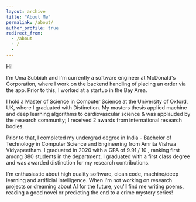```yaml
---
layout: archive
title: "About Me"
permalink: /about/
author_profile: true
redirect_from:
  - /about
  - /
  -
---
```


Hi!

I'm Uma Subbiah and I'm currently a software engineer at McDonald's Corporation, where I work on the backend handling of placing an order via the app. Prior to this, I worked at a startup in the Bay Area. 

I hold a Master of Science in Computer Science at the University of Oxford, UK, where I graduated with Distinction. My masters thesis applied machine and deep learning algorithms to cardiovascular science & was applauded by the research community; I received 2 awards from international research bodies.

Prior to that, I completed my undergrad degree in India - Bachelor of Technology in Computer Science and Engineering from Amrita Vishwa Vidyapeetham. I graduated in 2020 with a GPA of 9.91 / 10 , ranking first among 380 students in the department. I graduated with a first class degree and was awarded distinction for my research contributions.

I'm enthusiastic about high quality software, clean code, machine/deep learning and artificial intelligence. When I'm not working on research projects or dreaming about AI for the future, you'll find me writing poems, reading a good novel or predicting the end to a crime mystery series!
